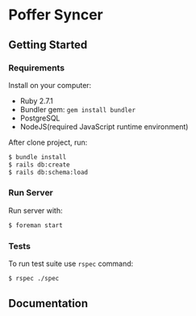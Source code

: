 # Poffer Syncer

## Getting Started

### Requirements

Install on your computer:

- Ruby 2.7.1
- Bundler gem: `gem install bundler`
- PostgreSQL
- NodeJS(required JavaScript runtime environment)

After clone project, run:

```bash
$ bundle install
$ rails db:create
$ rails db:schema:load
```

### Run Server

Run server with:

```bash
$ foreman start
```

### Tests

To run test suite use `rspec` command:

```bash
$ rspec ./spec
```

## Documentation
